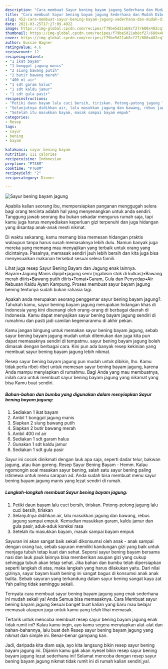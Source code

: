 ```yaml
---
description: "Cara membuat Sayur bening bayam jagung Sederhana dan Mudah Dibuat"
title: "Cara membuat Sayur bening bayam jagung Sederhana dan Mudah Dibuat"
slug: 452-cara-membuat-sayur-bening-bayam-jagung-sederhana-dan-mudah-dibuat
date: 2021-03-25T17:27:09.492Z
image: https://img-global.cpcdn.com/recipes/f79be5d21ab8cf27/680x482cq70/sayur-bening-bayam-jagung-foto-resep-utama.jpg
thumbnail: https://img-global.cpcdn.com/recipes/f79be5d21ab8cf27/680x482cq70/sayur-bening-bayam-jagung-foto-resep-utama.jpg
cover: https://img-global.cpcdn.com/recipes/f79be5d21ab8cf27/680x482cq70/sayur-bening-bayam-jagung-foto-resep-utama.jpg
author: Gussie Wagner
ratingvalue: 4.6
reviewcount: 12
recipeingredient:
- "1 ikat bayam"
- "1 bonggol jagung manis"
- "2 siung bawang putih"
- "2 butir bawang merah"
- "400 ml air"
- "1 sdt garam halus"
- "1 sdt kaldu jamur"
- "1 sdt gula pasir"
recipeinstructions:
- "Petiki daun bayam lalu cuci bersih, tiriskan. Potong-potong jagung lalu cuci bersih, tiriskan"
- "Selanjutnya didihkan air, lalu masukkan jagung dan bawang, rebus jagung sampai empuk. Kemudian masukkan garam, kaldu jamur dan gula pasir, aduk-aduk koreksi rasa"
- "Setelah itu masukkan bayam, masak sampai bayam empuk"
categories:
- Resep
tags:
- sayur
- bening
- bayam

katakunci: sayur bening bayam 
nutrition: 111 calories
recipecuisine: Indonesian
preptime: "PT38M"
cooktime: "PT60M"
recipeyield: "2"
recipecategory: Dinner

---
```



![Sayur bening bayam jagung](https://img-global.cpcdn.com/recipes/f79be5d21ab8cf27/680x482cq70/sayur-bening-bayam-jagung-foto-resep-utama.jpg)

Apabila kalian seorang ibu, mempersiapkan panganan menggugah selera bagi orang tercinta adalah hal yang menyenangkan untuk anda sendiri. Tanggung jawab seorang ibu bukan sekadar mengurus rumah saja, tapi kamu juga harus menyediakan keperluan gizi terpenuhi dan juga hidangan yang disantap anak-anak mesti nikmat.

Di waktu  sekarang, kamu memang bisa memesan hidangan praktis walaupun tanpa harus susah memasaknya lebih dulu. Namun banyak juga mereka yang memang mau menyajikan yang terbaik untuk orang yang dicintainya. Pasalnya, memasak sendiri jauh lebih bersih dan kita juga bisa menyesuaikan makanan tersebut sesuai selera famili. 

Lihat juga resep Sayur Bening Bayam dan Jagung enak lainnya. Bayam•Jagung Manis dipipil•jagung semi (ngabisin stok di kulkas)•Bawang merah diiris•Bawang putih diiris•Tomat•Garam, Gula dan Penyedap•Air Rebusan Kaldu Ayam Kampung. Proses membuat sayur bayam jagung bening tentunya sudah bukan rahasia lagi.

Apakah anda merupakan seorang penggemar sayur bening bayam jagung?. Tahukah kamu, sayur bening bayam jagung merupakan hidangan khas di Indonesia yang kini disenangi oleh orang-orang di berbagai daerah di Indonesia. Kamu dapat menyajikan sayur bening bayam jagung sendiri di rumahmu dan pasti jadi camilan kegemaranmu di akhir pekan.

Kamu jangan bingung untuk memakan sayur bening bayam jagung, sebab sayur bening bayam jagung mudah untuk ditemukan dan juga kita pun dapat memasaknya sendiri di tempatmu. sayur bening bayam jagung boleh dimasak dengan berbagai cara. Kini pun ada banyak resep kekinian yang membuat sayur bening bayam jagung lebih nikmat.

Resep sayur bening bayam jagung pun mudah untuk dibikin, lho. Kamu tidak perlu ribet-ribet untuk memesan sayur bening bayam jagung, karena Anda mampu menyiapkan di rumahmu. Bagi Anda yang mau membuatnya, inilah cara untuk membuat sayur bening bayam jagung yang nikamat yang bisa Kamu buat sendiri.

<!--inarticleads1-->

##### Bahan-bahan dan bumbu yang digunakan dalam menyiapkan Sayur bening bayam jagung:

1. Sediakan 1 ikat bayam
1. Ambil 1 bonggol jagung manis
1. Siapkan 2 siung bawang putih
1. Siapkan 2 butir bawang merah
1. Ambil 400 ml air
1. Sediakan 1 sdt garam halus
1. Gunakan 1 sdt kaldu jamur
1. Sediakan 1 sdt gula pasir


Sayur ini cocok dinikmati dengan lauk apa saja, seperti dadar telur, bakwan jagung, atau ikan goreng. Resep Sayur Bening Bayam - Hemm. Kalau ngomongin soal masakan sayur bening, salah satu sayur bening paling istimewa untuk menu sarapan ad. Anda sudah bisa membuat menu sayur bening bayam jagung manis yang lezat sendiri di rumah. 

<!--inarticleads2-->

##### Langkah-langkah membuat Sayur bening bayam jagung:

1. Petiki daun bayam lalu cuci bersih, tiriskan. Potong-potong jagung lalu cuci bersih, tiriskan
1. Selanjutnya didihkan air, lalu masukkan jagung dan bawang, rebus jagung sampai empuk. Kemudian masukkan garam, kaldu jamur dan gula pasir, aduk-aduk koreksi rasa
1. Setelah itu masukkan bayam, masak sampai bayam empuk


Sayuran ini akan sangat baik sekali dikonsumsi oleh anak - anak sampai dengan orang tua, sebab sayuran memiliki kandungan gizi yang baik untuk menjaga tubuh tetap kuat dan sehat. Seporsi sayur bening bayam bersama nasi dan lauk pauk lainnya bisa memberikan asupan gizi yang cukup sehingga tubuh akan tetap sehat. Jika bahan dan bumbu telah dipersiapkan seperti langkah di atas, maka langkah yang harus dilakukan yaitu. Dari nilai gizinya, sayur bayam kuah bening ini sangat bagus di konsumsi anak anak balita. Sebab sayuran yang terkandung dalam sayur bening sangat kaya zat Yah paling tidak seminggu sekali. 

Ternyata cara membuat sayur bening bayam jagung yang enak sederhana ini mudah sekali ya! Anda Semua bisa memasaknya. Cara Membuat sayur bening bayam jagung Sesuai banget buat kalian yang baru mau belajar memasak ataupun juga untuk kamu yang telah lihai memasak.

Tertarik untuk mencoba membuat resep sayur bening bayam jagung enak tidak rumit ini? Kalau kamu ingin, ayo kamu segera menyiapkan alat-alat dan bahan-bahannya, lalu buat deh Resep sayur bening bayam jagung yang nikmat dan simple ini. Benar-benar gampang kan. 

Jadi, daripada kita diam saja, ayo kita langsung bikin resep sayur bening bayam jagung ini. Dijamin kamu gak akan nyesel bikin resep sayur bening bayam jagung lezat sederhana ini! Selamat mencoba dengan resep sayur bening bayam jagung nikmat tidak rumit ini di rumah kalian sendiri,ya!.

